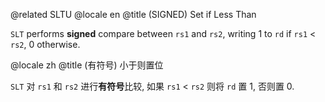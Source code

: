 @related SLTU
@locale en
@title (SIGNED) Set if Less Than

`SLT` performs **signed** compare between `rs1` and `rs2`,
writing 1 to `rd` if `rs1` < `rs2`, 0 otherwise.

@locale zh
@title (有符号) 小于则置位

`SLT` 对 `rs1` 和 `rs2` 进行**有符号**比较,
如果 `rs1` < `rs2` 则将 `rd` 置 1, 否则置 0.